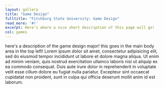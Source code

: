 ```yaml
---
layout: gallery
title: "Game Design"
fulltitle: "Fitchburg State University: Game Design"
read_more: '#!'
excerpt: Here's where a nice short description of this page will go!
col: games
---
```

here's a description of the game design major! this goes in the main body area in the top left! Lorem ipsum dolor sit amet, consectetur adipisicing elit, sed do eiusmod
tempor incididunt ut labore et dolore magna aliqua. Ut enim ad minim veniam,
quis nostrud exercitation ullamco laboris nisi ut aliquip ex ea commodo
consequat. Duis aute irure dolor in reprehenderit in voluptate velit esse
cillum dolore eu fugiat nulla pariatur. Excepteur sint occaecat cupidatat non
proident, sunt in culpa qui officia deserunt mollit anim id est laborum.